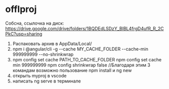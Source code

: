 # offlproj

Собсна, ссылочка на диск: https://drive.google.com/drive/folders/1BQDEdLSDzY_BlBL4frgD4ufR_R_2CPkC?usp=sharing 

1) Распаковать архив в AppData/Local/ 
2) npm i @angular/cli -g --cache MY_CACHE_FOLDER --cache-min 999999999 --no-shrinkwrap
3) npm config set cache PATH_TO_CACHE_FOLDER
npm config set cache min 999999999
npm config shrinkwrap false 
//Благодаря этим 3 командам возможно пользование npm install и ng new
4) открыть myproj в vscode
5) написать ng serve в терминале
